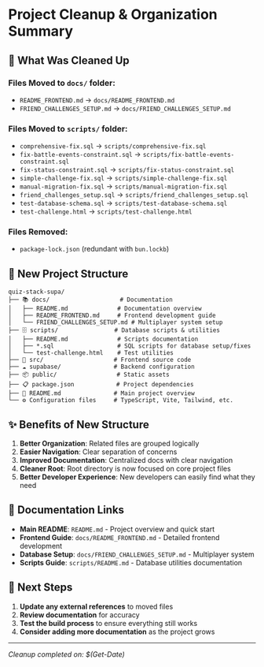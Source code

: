 # Project Cleanup & Organization Summary

## 🧹 What Was Cleaned Up

### Files Moved to `docs/` folder:
- `README_FRONTEND.md` → `docs/README_FRONTEND.md`
- `FRIEND_CHALLENGES_SETUP.md` → `docs/FRIEND_CHALLENGES_SETUP.md`

### Files Moved to `scripts/` folder:
- `comprehensive-fix.sql` → `scripts/comprehensive-fix.sql`
- `fix-battle-events-constraint.sql` → `scripts/fix-battle-events-constraint.sql`
- `fix-status-constraint.sql` → `scripts/fix-status-constraint.sql`
- `simple-challenge-fix.sql` → `scripts/simple-challenge-fix.sql`
- `manual-migration-fix.sql` → `scripts/manual-migration-fix.sql`
- `friend_challenges_setup.sql` → `scripts/friend_challenges_setup.sql`
- `test-database-schema.sql` → `scripts/test-database-schema.sql`
- `test-challenge.html` → `scripts/test-challenge.html`

### Files Removed:
- `package-lock.json` (redundant with `bun.lockb`)

## 📁 New Project Structure

```
quiz-stack-supa/
├── 📚 docs/                    # Documentation
│   ├── README.md              # Documentation overview
│   ├── README_FRONTEND.md     # Frontend development guide
│   └── FRIEND_CHALLENGES_SETUP.md # Multiplayer system setup
├── 🗄️ scripts/                # Database scripts & utilities
│   ├── README.md              # Scripts documentation
│   ├── *.sql                  # SQL scripts for database setup/fixes
│   └── test-challenge.html    # Test utilities
├── 🎯 src/                    # Frontend source code
├── ☁️ supabase/               # Backend configuration
├── 📦 public/                 # Static assets
├── 📋 package.json            # Project dependencies
├── 🚀 README.md               # Main project overview
└── ⚙️ Configuration files     # TypeScript, Vite, Tailwind, etc.
```

## ✨ Benefits of New Structure

1. **Better Organization**: Related files are grouped logically
2. **Easier Navigation**: Clear separation of concerns
3. **Improved Documentation**: Centralized docs with clear navigation
4. **Cleaner Root**: Root directory is now focused on core project files
5. **Better Developer Experience**: New developers can easily find what they need

## 🔗 Documentation Links

- **Main README**: `README.md` - Project overview and quick start
- **Frontend Guide**: `docs/README_FRONTEND.md` - Detailed frontend development
- **Database Setup**: `docs/FRIEND_CHALLENGES_SETUP.md` - Multiplayer system
- **Scripts Guide**: `scripts/README.md` - Database utilities documentation

## 🚀 Next Steps

1. **Update any external references** to moved files
2. **Review documentation** for accuracy
3. **Test the build process** to ensure everything still works
4. **Consider adding more documentation** as the project grows

---

*Cleanup completed on: $(Get-Date)*
